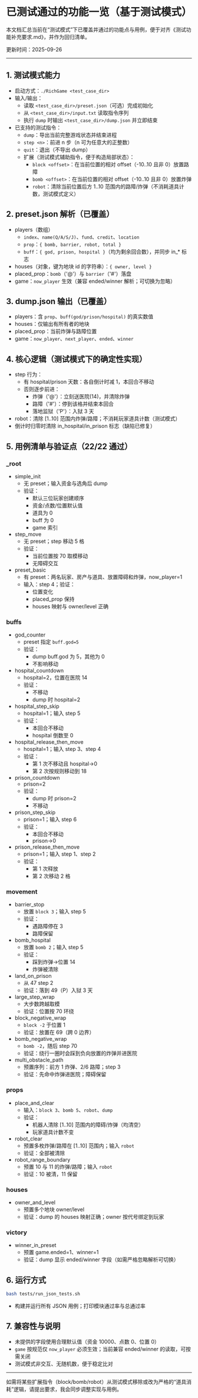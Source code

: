 # 已测试通过的功能一览（基于测试模式）

本文档汇总当前在“测试模式”下已覆盖并通过的功能点与用例，便于对齐《测试功能补充要求.md》，并作为回归清单。

更新时间：2025-09-26

---

## 1. 测试模式能力

- 启动方式：`./RichGame <test_case_dir>`
- 输入/输出：
  - 读取 `<test_case_dir>/preset.json`（可选）完成初始化
  - 从 `<test_case_dir>/input.txt` 读取指令序列
  - 执行 `dump` 时输出 `<test_case_dir>/dump.json` 并立即结束
- 已支持的测试指令：
  - `dump`：导出当前完整游戏状态并结束进程
  - `step <n>`：前进 n 步（n 可为任意大的正整数）
  - `quit`：退出（不导出 dump）
  - 扩展（测试模式辅助指令，便于构造局部状态）：
    - `block <offset>`：在当前位置的相对 offset（-10..10 且非 0）放置路障
    - `bomb <offset>`：在当前位置的相对 offset（-10..10 且非 0）放置炸弹
    - `robot`：清除当前位置后方 1..10 范围内的路障/炸弹（不消耗道具计数，测试模式定义）

## 2. preset.json 解析（已覆盖）

- players（数组）
  - `index`、`name(Q/A/S/J)`、`fund`、`credit`、`location`
  - `prop`：`{ bomb, barrier, robot, total }`
  - `buff`：`{ god, prison, hospital }`（均为剩余回合数），并同步 in_* 标志
- houses（对象，键为地块 id 的字符串）：`{ owner, level }`
- placed_prop：`bomb`（'@'）与 `barrier`（'#'）落盘
- game：`now_player` 生效（兼容 ended/winner 解析；可切换为忽略）

## 3. dump.json 输出（已覆盖）

- players：含 `prop`、`buff(god/prison/hospital)` 的真实数值
- houses：仅输出有所有者的地块
- placed_prop：当前炸弹与路障位置
- game：`now_player`、`next_player`、`ended`、`winner`

## 4. 核心逻辑（测试模式下的确定性实现）

- step 行为：
  - 有 hospital/prison 天数：各自倒计时减 1，本回合不移动
  - 否则逐步前进：
    - 炸弹（'@'）：立刻送医院(14)，并清除炸弹
    - 路障（'#'）：停到该格并结束本回合
    - 落地监狱（'P'）：入狱 3 天
- robot：清除 [1..10] 范围内炸弹/路障；不消耗玩家道具计数（测试模式）
- 倒计时归零时清除 in_hospital/in_prison 标志（缺陷已修复）

## 5. 用例清单与验证点（22/22 通过）

### _root
- simple_init
  - 无 preset；输入资金与选角后 dump
  - 验证：
    - 默认三位玩家创建顺序
    - 资金/点数/位置默认值
    - 道具为 0
    - buff 为 0
    - game 索引
- step_move
  - 无 preset；step 移动 5 格
  - 验证：
    - 当前位置按 70 取模移动
    - 无障碍交互
- preset_basic
  - 有 preset：两名玩家、房产与道具、放置障碍和炸弹，now_player=1
  - 输入：step 4；验证：
    - 位置变化
    - placed_prop 保持
    - houses 映射与 owner/level 正确

### buffs
- god_counter
  - preset 指定 `buff.god=5`
  - 验证：
    - dump buff.god 为 5，其他为 0
    - 不影响移动
- hospital_countdown
  - hospital=2，位置在医院 14
  - 验证：
    - 不移动
    - dump 时 hospital=2
- hospital_step_skip
  - hospital=1；输入 step 5
  - 验证：
    - 本回合不移动
    - hospital 倒数至 0
- hospital_release_then_move
  - hospital=1；输入 step 3、step 4
  - 验证：
    - 第 1 次不移动且 hospital→0
    - 第 2 次按规则移动到 18
- prison_countdown
  - prison=2
  - 验证：
    - dump 时 prison=2
    - 不移动
- prison_step_skip
  - prison=1；输入 step 6
  - 验证：
    - 本回合不移动
    - prison→0
- prison_release_then_move
  - prison=1；输入 step 1、step 2
  - 验证：
    - 第 1 次释放
    - 第 2 次移动 2 格

### movement
- barrier_stop
  - 放置 `block 3`；输入 step 5
  - 验证：
    - 遇路障停在 3
    - 路障保留
- bomb_hospital
  - 放置 `bomb 2`；输入 step 5
  - 验证：
    - 踩到炸弹→位置 14
    - 炸弹被清除
- land_on_prison
  - 从 47 step 2
  - 验证：落到 49（P）入狱 3 天
- large_step_wrap
  - 大步数跨越取模
  - 验证：位置按 70 环绕
- block_negative_wrap
  - `block -2` 于位置 1
  - 验证：放置在 69（跨 0 边界）
- bomb_negative_wrap
  - `bomb -2`，随后 step 70
  - 验证：绕行一圈时会踩到负向放置的炸弹并进医院
- multi_obstacle_path
  - 预置序列：前方 1 炸弹、2/6 路障；step 3
  - 验证：先命中炸弹进医院；障碍保留

### props
- place_and_clear
  - 输入：`block 3`、`bomb 5`、`robot`、`dump`
  - 验证：
    - 机器人清除 [1..10] 范围内的障碍/炸弹（均清空）
    - 玩家道具计数不变
- robot_clear
  - 预置多枚炸弹/路障在 [1..10] 范围内；输入 `robot`
  - 验证：全部被清除
- robot_range_boundary
  - 预置 10 与 11 的炸弹/路障；输入 `robot`
  - 验证：10 被清，11 保留

### houses
- owner_and_level
  - 预置多个地块 owner/level
  - 验证：dump 的 houses 映射正确；owner 按代号绑定到玩家

### victory
- winner_in_preset
  - 预置 game.ended=1、winner=1
  - 验证：dump 显示 ended/winner 字段（如需严格忽略解析可切换）

## 6. 运行方式

```bash
bash tests/run_json_tests.sh
```

- 构建并运行所有 JSON 用例；打印模块通过率与总通过率

## 7. 兼容性与说明

- 未提供的字段使用合理默认值（资金 10000、点数 0、位置 0）
- `game` 按规范仅 `now_player` 必须生效；当前兼容 ended/winner 的读取，可按需关闭
- 测试模式非交互、无随机数，便于稳定比对

---

如需将某些扩展指令（block/bomb/robot）从测试模式移除或改为严格的“道具消耗”逻辑，请提出要求，我会同步调整实现与用例。